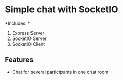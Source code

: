 # Simple chat with SocketIO

*Includes: *

1. Express Server
2. SocketIO Server
3. SocketIO Client

## Features

* Chat for several participants in one chat room



